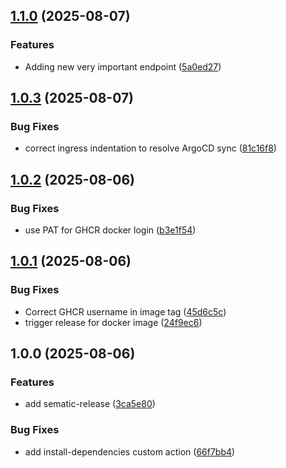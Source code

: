 ## [1.1.0](https://github.com/afshan-code/devops-diploma-2025-2/compare/v1.0.3...v1.1.0) (2025-08-07)

### Features

* Adding new very important endpoint ([5a0ed27](https://github.com/afshan-code/devops-diploma-2025-2/commit/5a0ed2764a9185bfbc2ca6687ae34ddfeb6321ed))

## [1.0.3](https://github.com/afshan-code/devops-diploma-2025-2/compare/v1.0.2...v1.0.3) (2025-08-07)

### Bug Fixes

* correct ingress indentation to resolve ArgoCD sync ([81c16f8](https://github.com/afshan-code/devops-diploma-2025-2/commit/81c16f8ca9a6bc855075a5cb8f8211418a6bf2ec))

## [1.0.2](https://github.com/afshan-code/devops-diploma-2025-2/compare/v1.0.1...v1.0.2) (2025-08-06)

### Bug Fixes

* use PAT for GHCR docker login ([b3e1f54](https://github.com/afshan-code/devops-diploma-2025-2/commit/b3e1f54ca8687bc9c77232251799c0028e5a97b9))

## [1.0.1](https://github.com/afshan-code/devops-diploma-2025-2/compare/v1.0.0...v1.0.1) (2025-08-06)

### Bug Fixes

* Correct GHCR username in image tag ([45d6c5c](https://github.com/afshan-code/devops-diploma-2025-2/commit/45d6c5c1389339316940035fca8f2a95d26560e9))
* trigger release for docker image ([24f9ec6](https://github.com/afshan-code/devops-diploma-2025-2/commit/24f9ec6abde34d4baa176339e003315cb33febe3))

## 1.0.0 (2025-08-06)

### Features

* add sematic-release ([3ca5e80](https://github.com/afshan-code/devops-diploma-2025-2/commit/3ca5e80a89f46a49a70b5f6bf0d63630389ee94b))

### Bug Fixes

* add install-dependencies custom action ([66f7bb4](https://github.com/afshan-code/devops-diploma-2025-2/commit/66f7bb4216a2641d6147ef32baedd521e0f3d90f))
